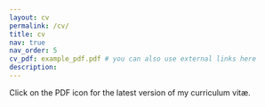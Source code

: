 ```yaml
---
layout: cv
permalink: /cv/
title: cv
nav: true
nav_order: 5
cv_pdf: example_pdf.pdf # you can also use external links here
description: 
---
```


Click on the PDF icon for the latest version of my curriculum vitæ.
